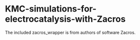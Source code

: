 # KMC-simulations-for-electrocatalysis-with-Zacros
The included zacros_wrapper is from authors of software Zacros.
